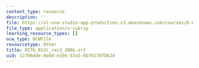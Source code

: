 ```yaml
---
content_type: resource
description: ''
file: https://ol-ocw-studio-app-production.s3.amazonaws.com/courses/6-01sc-introduction-to-electrical-engineering-and-computer-science-i-spring-2011/12706dde8e0de35653a36b76178fb624_MIT6_01SC_rec3_300k.srt
file_type: application/x-subrip
learning_resource_types: []
ocw_type: OCWFile
resourcetype: Other
title: MIT6_01SC_rec3_300k.srt
uid: 12706dde-8e0d-e356-53a3-6b76178fb624
---
```

